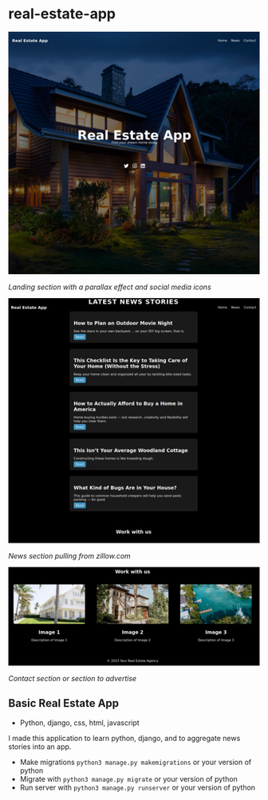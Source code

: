 # real-estate-app


![landing](https://raw.githubusercontent.com/n1ghtx0w1/real-estate-app/main/assets/real-estate-1.JPG)

*Landing section with a parallax effect and social media icons*

![News](https://raw.githubusercontent.com/n1ghtx0w1/real-estate-app/main/assets/real-estate-2.JPG)

*News section pulling from zillow.com*

![Contact](https://raw.githubusercontent.com/n1ghtx0w1/real-estate-app/main/assets/real-estate-3.JPG)

*Contact section or section to advertise*

## Basic Real Estate App
- Python, django, css, html, javascript

I made this application to learn python, django, and to aggregate news stories into an app.  

- Make migrations `python3 manage.py makemigrations` or your version of python
- Migrate with `python3 manage.py migrate` or your version of python
- Run server with `python3 manage.py runserver` or your version of python

